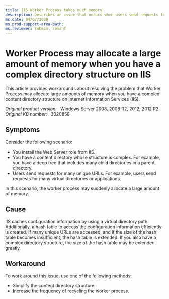 ```yaml
---
title: IIS Worker Process takes much memory
description: Describes an issue that occurs when users send requests for many unique URLs.
ms.date: 04/07/2020
ms.prod-support-area-path: 
ms.reviewer: robmcm, romanf
---
```

# Worker Process may allocate a large amount of memory when you have a complex directory structure on IIS

This article provides workarounds about resolving the problem that Worker Process may allocate large amounts of memory when you have a complex content directory structure on Internet Information Services (IIS).

_Original product version:_ &nbsp; Windows Server 2008, 2008 R2, 2012, 2012 R2  
_Original KB number:_ &nbsp; 3020858

## Symptoms

Consider the following scenario:

- You install the Web Server role from IIS.
- You have a content directory whose structure is complex. For example, you have a deep tree that includes many child directories in a parent directory.
- Users send requests for many unique URLs. For example, users send requests for many virtual directories or applications.

In this scenario, the worker process may suddenly allocate a large amount of memory.

## Cause

IIS caches configuration information by using a virtual directory path. Additionally, a hash table to access the configuration information efficiently is created. If many unique URLs are accessed, and if the size of the hash table becomes insufficient, the hash table is extended. If you also have a complex directory structure, the size of the hash table may be extended greatly.

## Workaround

To work around this issue, use one of the following methods:

- Simplify the content directory structure.
- Increase the frequency of recycling the worker process.
